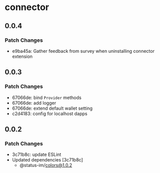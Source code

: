 # connector

## 0.0.4

### Patch Changes

- e9ba45a: Gather feedback from survey when uninstalling connector extension

## 0.0.3

### Patch Changes

- 67066de: bind `Provider` methods
- 67066de: add logger
- 67066de: extend default wallet setting
- c2d4183: config for localhost dapps

## 0.0.2

### Patch Changes

- 3c71b8c: update ESLint
- Updated dependencies [3c71b8c]
  - @status-im/colors@1.0.2
